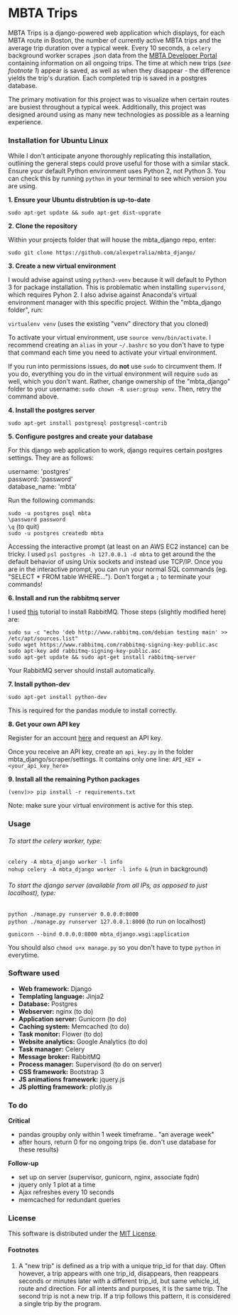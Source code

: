 # MBTA Trips

MBTA Trips is a django-powered web application which displays, for each MBTA route in Boston, the number of currently active MBTA trips and the average trip duration over a typical week. Every 10 seconds, a `celery` background worker scrapes .json data from the [MBTA Developer Portal](http://realtime.mbta.com/portal) containing information on all ongoing trips. The time at which new trips (*see footnote 1*) appear is saved, as well as when they disappear - the difference yields the trip's duration. Each completed trip is saved in a postgres database.

The primary motivation for this project was to visualize when certain routes are busiest throughout a typical week. Additionally, this project was designed around using as many new technologies as possible as a learning experience.

### Installation for Ubuntu Linux

While I don't anticipate anyone thoroughly replicating this installation, outlining the general steps could prove useful for those with a similar stack.
Ensure your default Python environment uses Python 2, not Python 3. You can check this by running `python` in your terminal to see which version you are using.

**1. Ensure your Ubuntu distrubtion is up-to-date**

`sudo apt-get update && sudo apt-get dist-upgrate`

**2. Clone the repository**

Within your projects folder that will house the mbta\_django repo, enter: 

`sudo git clone https://github.com/alexpetralia/mbta_django/`

**3. Create a new virtual environment**

I would advise against using `python3-venv` because it will default to Python 3 for package installation. This is problematic when installing `supervisord`, which requires Pyhon 2. I also advise against Anaconda's virtual environment manager with this specific project. Within the "mbta_django folder", run:

`virtualenv venv` (uses the existing "venv" directory that you cloned)

To activate your virtual environment, use `source venv/bin/activate`. I recommend creating an `alias` in your `~/.bashrc` so you don't have to type that command each time you need to activate your virtual environment.

If you run into permissions issues, do **not** use `sudo` to circumvent them. If you do, everything you do in the virtual environment will require `sudo` as well, which you don't want. Rather, change ownership of the "mbta_django" folder to your username: `sudo chown -R user:group venv`. Then, retry the command above.

**4. Install the postgres server**

`sudo apt-get install postgresql postgresql-contrib`

**5. Configure postgres and create your database**

For this django web application to work, django requires certain postgres settings. They are as follows:

username: 'postgres'<br />
password: 'password'<br />
database_name: 'mbta'<br />

Run the following commands:

`sudo -u postgres psql mbta`<br />
`\password password`<br />
`\q` (to quit)<br />
`sudo -u postgres createdb mbta`<br />

Accessing the interactive prompt (at least on an AWS EC2 instance) can be tricky. I used `psl postgres -h 127.0.0.1 -d mbta` to get around the the default behavior of using Unix sockets and instead use TCP/IP. Once you are in the interactive prompt, you can run your normal SQL commands (eg. "SELECT * FROM table WHERE..."). Don't forget a `;` to terminate your commands!

**6. Install and run the rabbitmq server**

I used [this](http://monkeyhacks.com/post/installing-rabbitmq-on-ubuntu-14-04) tutorial to install RabbitMQ. Those steps (slightly modified here) are:

`sudo su -c "echo 'deb http://www.rabbitmq.com/debian testing main' >> /etc/apt/sources.list"`<br />
`sudo wget https://www.rabbitmq.com/rabbitmq-signing-key-public.asc`<br />
`sudo apt-key add rabbitmq-signing-key-public.asc`<br />
`sudo apt-get update && sudo apt-get install rabbitmq-server`<br />

Your RabbitMQ server should install automatically.

**7. Install python-dev**

`sudo apt-get install python-dev`

This is required for the pandas module to install correctly.

**8. Get your own API key**

Register for an account [here](http://realtime.mbta.com/Portal/Account/Register) and request an API key.

Once you receive an API key, create an `api_key.py` in the folder mbta\_django/scraper/settings. It contains only one line: `API_KEY = <your_api_key_here>`

**9. Install all the remaining Python packages**

`(venv)>> pip install -r requirements.txt`

Note: make sure your virtual environment is active for this step.

### Usage

###### To start the celery worker, type:
`celery -A mbta_django worker -l info`<br />
`nohup celery -A mbta_django worker -l info &` (run in background)<br />

###### To start the django server (available from all IPs, as opposed to just localhost), type:
`python ./manage.py runserver 0.0.0.0:8000`<br />
`python ./manage.py runserver 127.0.0.1:8000` (to run on localhost)<br />

`gunicorn --bind 0.0.0.0:8000 mbta_django.wsgi:application`

You should also `chmod u+x manage.py` so you don't have to type `python` in everytime.

### Software used
* **Web framework:** Django
* **Templating language:** Jinja2
* **Database:** Postgres
* **Webserver:** nginx (to do)
* **Application server:** Gunicorn (to do)
* **Caching system:** Memcached (to do)
* **Task monitor:** Flower (to do)
* **Website analytics:** Google Analytics (to do)
* **Task manager:** Celery
* **Message broker:** RabbitMQ
* **Process manager:** Supervisord (to do on server)
* **CSS framework:** Bootstrap 3
* **JS animations framework:** jquery.js
* **JS plotting framework:** plotly.js

### To do

**Critical**
* pandas groupby only within 1 week timeframe.. "an average week"
* after hours, return 0 for no ongoing trips (ie. don't use database for these results)

**Follow-up**
* set up on server (supervisor, gunicorn, nginx, associate fqdn)
* jquery only 1 plot at a time
* Ajax refreshes every 10 seconds
* memcached for redundant queries

### License

This software is distributed under the [MIT License](https://opensource.org/licenses/MIT).

#### Footnotes

1. A "new trip" is defined as a trip with a unique trip_id for that day. Often however, a trip appears with one trip\_id, disappears, then reappears seconds or minutes later with a different trip\_id, but same vehicle\_id, route and direction. For all intents and purposes, it is the same trip. The second trip is not a new trip. If a trip follows this pattern, it is considered a single trip by the program.

